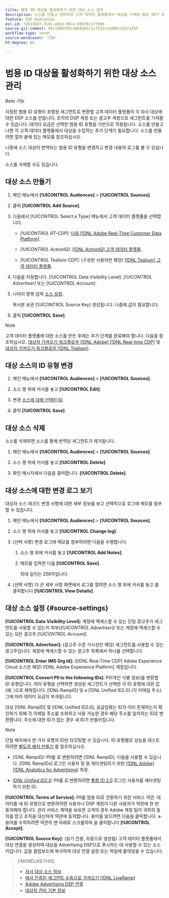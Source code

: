 ```yaml
---
title: 범용 ID 대상을 활성화하기 위한 대상 소스 관리
description: 소스를 만들고 관리하여 고객 데이터 플랫폼에서 대상을 가져와 범용 ID가 포함된 세그먼트로 변환하는 방법에 대해 알아봅니다.
feature: DSP Audiences
exl-id: 728130d7-d19c-4d5d-9bca-695f8c17f89b
source-git-commit: 9411089703ce0b9502c1c2522cce999c3a5fafbf
workflow-type: tm+mt
source-wordcount: '724'
ht-degree: 0%

---
```


# 범용 ID 대상을 활성화하기 위한 대상 소스 관리

*Beta 기능*

지정된 범용 ID 유형이 포함된 세그먼트로 변환할 고객 데이터 플랫폼의 각 자사 대상에 대한 DSP 소스를 만듭니다. 조직의 DSP 계정 또는 광고주 계정으로 세그먼트를 가져올 수 있습니다. 데이터 요금은 선택한 범용 ID 유형을 기반으로 적용됩니다. 소스를 만들고 나면 각 고객 데이터 플랫폼에서 대상을 수집하는 추가 단계가 필요합니다. 소스를 만들려면 절차 끝에 있는 메모를 참조하십시오.

나중에 소스 대상이 번역되는 범용 ID 유형을 변경하고 변경 내용의 로그를 볼 수 있습니다.

소스를 삭제할 수도 있습니다.

## 대상 소스 만들기

<!-- Not sure about this

You can create one source for each combination of universal ID partner and data visibility level.

-->

1. 메인 메뉴에서 **[!UICONTROL Audiences]** > **[!UICONTROL Sources]**.

1. 클릭 **[!UICONTROL Add Source]**.

1. 다음에서 [!UICONTROL Select a Type] 메뉴에서 고객 데이터 플랫폼을 선택합니다.

   * *[!UICONTROL RT-CDP]*: [다음 [!DNL Adobe Real-Time Customer Data Platform]](source-about.md).

   * *[!UICONTROL ActionIQ]*: [[!DNL ActionIQ] 고객 데이터 플랫폼](source-about.md).

   * *[!UICONTROL Tealium CDP]*: (구성된 사용자만 해당) [[!DNL Tealium] 고객 데이터 플랫폼](source-about.md).

1. 다음을 지정합니다. [!UICONTROL Data Visibility Level]: *[!UICONTROL Advertiser]* 또는 *[!UICONTROL Account]*.

1. 나머지 항목 입력 [소스 설정](#source-settings).

   복사본 보관 [!UICONTROL Source Key] 생성됩니다. 나중에 값이 필요합니다.

1. 클릭 **[!UICONTROL Save]**.

>[!NOTE]
>
>고객 데이터 플랫폼에 대한 소스를 만든 후에는 추가 단계를 완료해야 합니다. 다음을 참조하십시오. [대상자 가져오기 워크플로우 [!DNL Adobe] [!DNL Real-time CDP]](source-adobe-rtcdp.md)<!-- the [activation workflow for [!DNL ActionIQ]](source-actioniq.md), --> 및 [대상자 가져오기 워크플로우 [!DNL Tealium]](source-tealium.md).

## 대상 소스의 ID 유형 변경

<!-- Clarify this:
All changes to universal IDs translated from the source are applied after you save the the source record. For example, if a new ID is added, any hashed email addresses shared before making the changes aren't converted. Similarly, if an ID is removed, we don't delete any historical data from the segments shared through the source.

OR 

All changes to universal IDs translated from the source are applied after you save the the source record. For example, if you add a new ID type, then we convert hashed email addresses shared before making the changes to the new ID type. Similarly, if you remove an ID type, then we delete any historical IDs of that type from the segments shared through the source.

-->

1. 메인 메뉴에서 **[!UICONTROL Audiences]** > **[!UICONTROL Sources]**.

1. 소스 행 위에 커서를 놓고 **[!UICONTROL Edit]**.

1. 변경 [소스에 대해 선택된 ID](#source-settings).

1. 클릭 **[!UICONTROL Save]**.

## 대상 소스 삭제

소스를 삭제하면 소스를 통해 번역된 세그먼트가 제거됩니다.<!-- Will performance data for the segment still be available in any types of reports?  If yes, which? -->

1. 메인 메뉴에서 **[!UICONTROL Audiences]** > **[!UICONTROL Sources]**.

1. 소스 행 위에 커서를 놓고 **[!UICONTROL Delete]**.

1. 확인 메시지에서 다음을 클릭합니다. **[!UICONTROL Delete]**.

## 대상 소스에 대한 변경 로그 보기

대상자 소스 레코드 변경 사항에 대한 세부 정보를 보고 선택적으로 로그에 메모를 첨부할 수 있습니다.

1. 메인 메뉴에서 **[!UICONTROL Audiences]** > **[!UICONTROL Sources]**.

1. 소스 행 위에 커서를 놓고 **[!UICONTROL Change log]**.

1. (선택 사항) 변경 로그에 메모를 첨부하려면 다음을 수행합니다.

   1. 소스 행 위에 커서를 놓고 **[!UICONTROL Add Notes]**.

   1. 메모를 입력한 다음 **[!UICONTROL Save]**.

      최대 길이는 256자입니다.

1. (선택 사항) 더 큰 세부 사항 화면에서 로그를 열려면 소스 행 위에 커서를 놓고 를 클릭합니다 **[!UICONTROL View Details]**.

## 대상 소스 설정 {#source-settings}

**[!UICONTROL Data Visibility Level]:** 계정에 액세스할 수 있는 단일 광고주가 세그먼트를 사용할 수 있는지 여부(*[!UICONTROL Advertiser]*) 또는 계정에 액세스할 수 있는 모든 광고주 *[!UICONTROL Account]*.

**[!UICONTROL Advertiser]:** (광고주 수준 가시성만 해당) 세그먼트를 사용할 수 있는 광고주입니다. 계정에 액세스할 수 있는 광고주 목록에서 하나를 선택합니다.

**[!UICONTROL Enter IMS Org Id]:** ([!DNL Real-Time CDP] Adobe Experience Cloud 소스만 해당) [!DNL Adobe Experience Platform] 계정입니다.

**[!UICONTROL Convert PII to the following IDs]:** PII(개인 식별 정보)를 변환할 ID 유형입니다. 여러 유형을 선택하면 생성된 세그먼트가 선택한 각 ID 유형에 대한 값(예: )으로 채워집니다. [!DNL RampID] 및 a [!DNL Unified ID2.0] (각 이메일 주소). 그에 따라 데이터 요금이 부과됩니다.

대상 [!DNL RampID] 및 [!DNL Unified ID2.0], 공급업체는 ID가 이미 존재하는지 확인하기 위해 각 이메일 주소를 조회하고 사용 가능한 경우 해당 주소를 일치하는 ID로 변환합니다. 주소에 대한 ID가 없는 경우 새 ID가 만들어집니다.

>[!NOTE]
>
>단일 배치에서 한 가지 유형의 ID만 타깃팅할 수 있습니다. ID 유형별로 성능을 테스트하려면 [별도의 배치 만들기](/help/dsp/campaign-management/placements/placement-create.md) 를 참조하십시오.

* *[!DNL RampID]:* PII를 로 변환하려면 [!DNL RampID]. 다음을 사용할 수 있습니다. [!DNL RampIDs] 로그인 사용자 및 을 재타겟팅하기 위한 [[!DNL Adobe] [!DNL Analytics for Advertising]](/help/integrations/analytics/overview.md) 측정.

* *[!DNL Unified ID2.0](베타):* PII를 로 변환하려면 [통합 ID 2.0](https://unifiedid.com) 로그인 사용자를 재타겟팅하기 위한 ID.

<!-- Later
* *[!DNL ID5] (Beta):* To convert PII to an [!DNL ID5] ID. You can use [!DNL ID5] IDs for retargeting logging-in users and for [[!DNL Adobe] [!DNL Analytics for Advertising]](/help/integrations/analytics/overview.md) measurement.

-->

**[!UICONTROL Terms of Service]:** PII를 범용 ID로 전환하기 위한 서비스 약관. 데이터를 새 ID 유형으로 변환하려면 사용자나 DSP 계정의 다른 사용자가 약관에 한 번 동의해야 합니다. 관리 서비스 계약을 보유한 고객의 경우 Adobe 계정 팀이 귀하의 동의를 받고 조직을 대신하여 약관에 동의합니다. 용어를 읽으려면 다음을 클릭합니다. **>**. 용어를 수락하려면 약관의 맨 아래로 스크롤하여 을 클릭합니다 **[!UICONTROL Accept]**.

**[!UICONTROL Source Key]:** (읽기 전용, 자동으로 생성됨) 고객 데이터 플랫폼에서 대상 연결을 생성하여 대상을 Advertising DSP으로 푸시하는 데 사용할 수 있는 소스 키입니다. 값을 클립보드에 복사하여 대상 연결 설정 또는 파일에 붙여넣을 수 있습니다.

>[!MORELIKETHIS]
>
>* [자사 대상 소스 정보](source-about.md)
>* [에서 인증된 세그먼트 수동으로 가져오기 [!DNL LiveRamp]](/help/dsp/audiences/sources/source-import-liveramp-segments.md)
>* [Adobe Advertising DSP 연결](https://experienceleague.adobe.com/docs/experience-platform/destinations/catalog/advertising/adobe-advertising-cloud-connection.html)
>* [대상자 관리 기본 정보](/help/dsp/audiences/audience-about.md)
